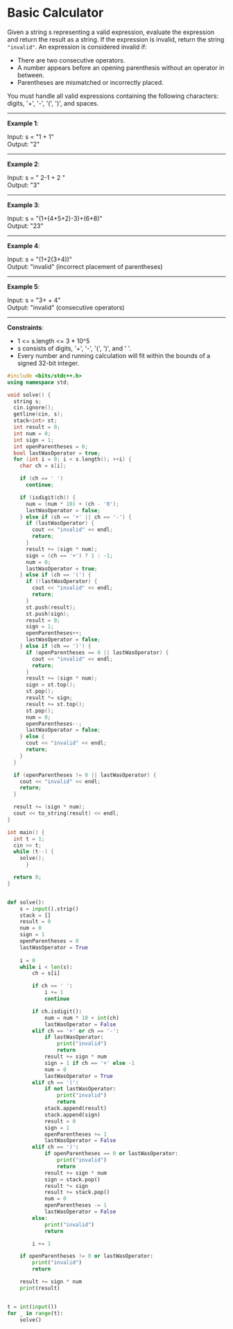 
# Basic Calculator  

Given a string s representing a valid expression, evaluate the expression and return the result as a string. If the expression is invalid, return the string `"invalid"`. An expression is considered invalid if:

- There are two consecutive operators.
- A number appears before an opening parenthesis without an operator in between.
- Parentheses are mismatched or incorrectly placed.

You must handle all valid expressions containing the following characters: digits, '+', '-', '(', ')', and spaces.

---
**Example 1**:  

Input: s = "1 + 1"  
Output: "2"

---
**Example 2**:  

Input: s = " 2-1 + 2 "  
Output: "3"

---
**Example 3**:  

Input: s = "(1+(4+5+2)-3)+(6+8)"  
Output: "23"

---
**Example 4**:  

Input: s = "(1+2(3+4))"  
Output: "invalid" (incorrect placement of parentheses)

---
**Example 5**:  

Input: s = "3+ + 4"  
Output: "invalid" (consecutive operators)

---
**Constraints**:  

- 1 <= s.length <= 3 * 10^5  
- s consists of digits, '+', '-', '(', ')', and ' '.  
- Every number and running calculation will fit within the bounds of a signed 32-bit integer.


```cpp
#include <bits/stdc++.h>
using namespace std;

void solve() {
  string s;
  cin.ignore();
  getline(cin, s);
  stack<int> st;
  int result = 0;
  int num = 0;
  int sign = 1;
  int openParentheses = 0;
  bool lastWasOperator = true;
  for (int i = 0; i < s.length(); ++i) {
    char ch = s[i];

    if (ch == ' ')
      continue;

    if (isdigit(ch)) {
      num = (num * 10) + (ch - '0');
      lastWasOperator = false;
    } else if (ch == '+' || ch == '-') {
      if (lastWasOperator) {
        cout << "invalid" << endl;
        return;
      }
      result += (sign * num);
      sign = (ch == '+') ? 1 : -1;
      num = 0;
      lastWasOperator = true;
    } else if (ch == '(') {
      if (!lastWasOperator) {
        cout << "invalid" << endl;
        return;
      }
      st.push(result);
      st.push(sign);
      result = 0;
      sign = 1;
      openParentheses++;
      lastWasOperator = false;
    } else if (ch == ')') {
      if (openParentheses == 0 || lastWasOperator) {
        cout << "invalid" << endl;
        return;
      }
      result += (sign * num);
      sign = st.top();
      st.pop();
      result *= sign;
      result += st.top();
      st.pop();
      num = 0;
      openParentheses--;
      lastWasOperator = false;
    } else {
      cout << "invalid" << endl;
      return;
    }
  }

  if (openParentheses != 0 || lastWasOperator) {
    cout << "invalid" << endl;
    return;
  }

  result += (sign * num);
  cout << to_string(result) << endl;
}

int main() {
  int t = 1;
  cin >> t;
  while (t--) {
    solve();
	  }

  return 0;
}

```

```python

def solve():
    s = input().strip()
    stack = []
    result = 0
    num = 0
    sign = 1
    openParentheses = 0
    lastWasOperator = True
    
    i = 0
    while i < len(s):
        ch = s[i]

        if ch == ' ':
            i += 1
            continue

        if ch.isdigit():
            num = num * 10 + int(ch)
            lastWasOperator = False
        elif ch == '+' or ch == '-':
            if lastWasOperator:
                print("invalid")
                return
            result += sign * num
            sign = 1 if ch == '+' else -1
            num = 0
            lastWasOperator = True
        elif ch == '(':
            if not lastWasOperator:
                print("invalid")
                return
            stack.append(result)
            stack.append(sign)
            result = 0
            sign = 1
            openParentheses += 1
            lastWasOperator = False
        elif ch == ')':
            if openParentheses == 0 or lastWasOperator:
                print("invalid")
                return
            result += sign * num
            sign = stack.pop()
            result *= sign
            result += stack.pop()
            num = 0
            openParentheses -= 1
            lastWasOperator = False
        else:
            print("invalid")
            return

        i += 1

    if openParentheses != 0 or lastWasOperator:
        print("invalid")
        return

    result += sign * num
    print(result)


t = int(input())
for _ in range(t):
	solve()
```